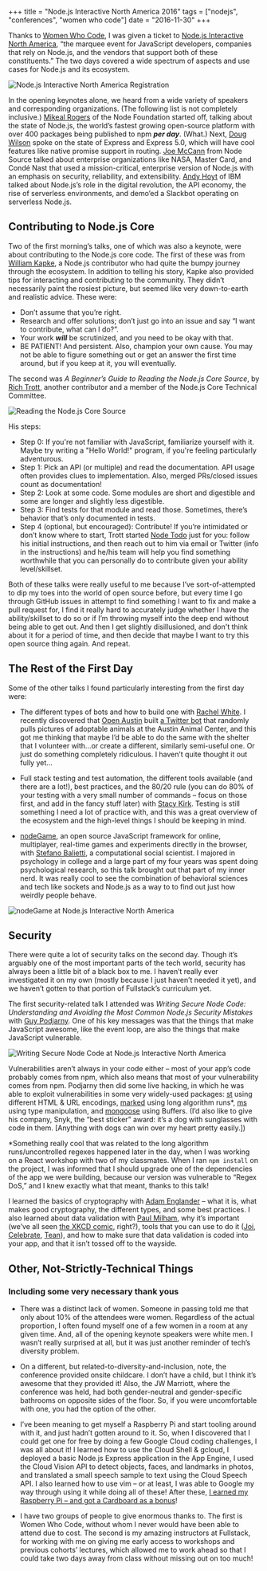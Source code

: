 +++
title = "Node.js Interactive North America 2016"
tags = ["nodejs", "conferences", "women who code"]
date = "2016-11-30"
+++

Thanks to [Women Who Code](https://www.womenwhocode.com/), I was given a ticket to [Node.js Interactive North America](http://events.linuxfoundation.org/events/node-interactive), “the marquee event for JavaScript developers, companies that rely on Node.js, and the vendors that support both of these constituents.” The two days covered a wide spectrum of aspects and use cases for Node.js and its ecosystem.

<img src="/img/posts/2016-11/nodejs-interactive-2016-registration.JPG" alt="Node.js Interactive North America Registration"/>

In the opening keynotes alone, we heard from a wide variety of speakers and corresponding organizations. (The following list is not completely inclusive.) [Mikeal Rogers](https://twitter.com/mikeal) of the Node Foundation started off, talking about the state of Node.js, the world’s fastest growing open-source platform with over 400 packages being published to npm ***per day***. (What.) Next, [Doug Wilson](https://twitter.com/blipsofadoug) spoke on the state of Express and Express 5.0, which will have cool features like native promise support in routing. [Joe McCann](https://twitter.com/joemccann) from Node Source talked about enterprise organizations like NASA, Master Card, and Condé Nast that used a mission-critical, enterprise version of Node.js with an emphasis on security, reliability, and extensibility. [Andy Hoyt](https://twitter.com/andrew_j_hoyt) of IBM talked about Node.js’s role in the digital revolution, the API economy, the rise of serverless environments, and demo’ed a Slackbot operating on serverless Node.js.

## Contributing to Node.js Core

Two of the first morning’s talks, one of which was also a keynote, were about contributing to the Node.js core code. The first of these was from [William Kapke](https://twitter.com/williamkapke), a Node.js contributor who had quite the bumpy journey through the ecosystem. In addition to telling his story, Kapke also provided tips for interacting and contributing to the community. They didn’t necessarily paint the rosiest picture, but seemed like very down-to-earth and realistic advice. These were:

* Don’t assume that you’re right.
* Research and offer solutions; don’t just go into an issue and say “I want to contribute, what can I do?”.
* Your work ***will*** be scrutinized, and you need to be okay with that.
* BE PATIENT! And persistent. Also, champion your own cause. You may not be able to figure something out or get an answer the first time around, but if you keep at it, you will eventually.

The second was *A Beginner’s Guide to Reading the Node.js Core Source*, by [Rich Trott](https://twitter.com/trott), another contributor and a member of the Node.js Core Technical Committee.

<img src="/img/posts/2016-11/nodejs-interactive-2016-contributing.JPG" alt="Reading the Node.js Core Source"/>

His steps:

* Step 0: If you're not familiar with JavaScript, familiarize yourself with it. Maybe try writing a "Hello World!" program, if you're feeling particularly adventurous.
* Step 1: Pick an API (or multiple) and read the documentation. API usage often provides clues to implementation. Also, merged PRs/closed issues count as documentation!
* Step 2: Look at some code. Some modules are short and digestible and some are longer and slightly less digestible.
* Step 3: Find tests for that module and read those. Sometimes, there’s behavior that’s only documented in tests.
* Step 4 (optional, but encouraged): Contribute! If you’re intimidated or don’t know where to start, Trott started [Node Todo](http://nodetodo.org/) just for you: follow his initial instructions, and then reach out to him via email or Twitter (info in the instructions) and he/his team will help you find something worthwhile that you can personally do to contribute given your ability level/skillset.

Both of these talks were really useful to me because I’ve sort-of-attempted to dip my toes into the world of open source before, but every time I go through GitHub issues in attempt to find something I want to fix and make a pull request for, I find it really hard to accurately judge whether I have the ability/skillset to do so or if I’m throwing myself into the deep end without being able to get out. And then I get slightly disillusioned, and don't think about it for a period of time, and then decide that maybe I want to try this open source thing again. And repeat.

## The Rest of the First Day

Some of the other talks I found particularly interesting from the first day were:

* The different types of bots and how to build one with [Rachel White](https://twitter.com/ohhoe). I recently discovered that [Open Austin](https://www.open-austin.org/) built [a Twitter bot](https://github.com/open-austin/CutePetsAustin) that randomly pulls pictures of adoptable animals at the Austin Animal Center, and this got me thinking that maybe I’d be able to do the same with the shelter that I volunteer with...or create a different, similarly semi-useful one. Or just do something completely ridiculous. I haven’t quite thought it out fully yet...

* Full stack testing and test automation, the different tools available (and there are a lot!), best practices, and the 80/20 rule (you can do 80% of your testing with a very small number of commands – focus on those first, and add in the fancy stuff later) with [Stacy Kirk](https://twitter.com/queenofagileqa). Testing is still something I need a lot of practice with, and this was a great overview of the ecosystem and the high-level things I should be keeping in mind.

* [nodeGame](http://nodegame.org/), an open source JavaScript framework for online, multiplayer, real-time games and experiments directly in the browser, with [Stefano Balietti](https://twitter.com/balietti), a computational social scientist. I majored in psychology in college and a large part of my four years was spent doing psychological research, so this talk brought out that part of my inner nerd. It was really cool to see the combination of behavioral sciences and tech like sockets and Node.js as a way to to find out just how weirdly people behave.

<img src="/img/posts/2016-11/nodejs-interactive-2016-nodegame.JPG" alt="nodeGame at Node.js Interactive North America"/>

## Security

There were quite a lot of security talks on the second day. Though it’s arguably one of the most important parts of the tech world, security has always been a little bit of a black box to me. I haven’t really ever investigated it on my own (mostly because I just haven’t needed it yet), and we haven’t gotten to that portion of Fullstack’s curriculum yet.

The first security-related talk I attended was *Writing Secure Node Code: Understanding and Avoiding the Most Common Node.js Security Mistakes* with [Guy Podjarny](https://twitter.com/guypod). One of his key messages was that the things that make JavaScript awesome, like the event loop, are also the things that make JavaScript vulnerable.

<img src="/img/posts/2016-11/nodejs-interactive-2016-security.JPG" alt="Writing Secure Node Code at Node.js Interactive North America"/>

Vulnerabilities aren’t always in your code either – most of your app’s code probably comes from npm, which also means that most of your vulnerability comes from npm. Podjarny then did some live hacking, in which he was able to exploit vulnerabilities in some very widely-used packages: [st](https://www.npmjs.com/package/st) using different HTML & URL encodings, [marked](https://www.npmjs.com/package/marked) using long algorithm runs*, [ms](https://www.npmjs.com/package/ms) using type manipulation, and [mongoose](https://www.npmjs.com/package/mongoose) using Buffers. (I’d also like to give his company, Snyk, the “best sticker” award: it’s a dog with sunglasses with code in them. [Anything with dogs can win over my heart pretty easily.])

*Something really cool that was related to the long algorithm runs/uncontrolled regexes happened later in the day, when I was working on a React workshop with two of my classmates. When I ran `npm install` on the project, I was informed that I should upgrade one of the dependencies of the app we were building, because our version was vulnerable to “Regex DoS,” and I knew exactly what that meant, thanks to this talk!

I learned the basics of cryptography with [Adam Englander](https://twitter.com/adam_englander) – what it is, what makes good cryptography, the different types, and some best practices. I also learned about data validation with [Paul Milham](https://www.linkedin.com/in/paul-milham-6693a810), why it’s important (we’ve all seen [the XKCD comic](https://xkcd.com/327/), right?), tools that you can use to do it ([Joi](https://github.com/hapijs/joi), [Celebrate](https://github.com/continuationlabs/celebrate), [Tean](https://www.npmjs.com/package/tean)), and how to make sure that data validation is coded into your app, and that it isn’t tossed off to the wayside.

## Other, Not-Strictly-Technical Things

### Including some very necessary thank yous

* There was a distinct lack of women. Someone in passing told me that only about 10% of the attendees were women. Regardless of the actual proportion, I often found myself one of a few women in a room at any given time. And, all of the opening keynote speakers were white men. I wasn’t really surprised at all, but it was just another reminder of tech’s diversity problem.

* On a different, but related-to-diversity-and-inclusion, note, the conference provided onsite childcare. I don’t have a child, but I think it’s awesome that they provided it! Also, the JW Marriott, where the conference was held, had both gender-neutral and gender-specific bathrooms on opposite sides of the floor. So, if you were uncomfortable with one, you had the option of the other.

* I’ve been meaning to get myself a Raspberry Pi and start tooling around with it, and just hadn’t gotten around to it. So, when I discovered that I could get one for free by doing a few Google Cloud coding challenges, I was all about it! I learned how to use the Cloud Shell & gcloud, I deployed a basic Node.js Express application in the App Engine, I used the Cloud Vision API to detect objects, faces, and landmarks in photos, and translated a small speech sample to text using the Cloud Speech API. I also learned how to use vim – or at least, I was able to Google my way through using it while doing all of these! After these, [I earned my Raspberry Pi – and got a Cardboard as a bonus](https://twitter.com/BethQiang/status/803717252755419136)!

* I have two groups of people to give enormous thanks to. The first is Women Who Code, without whom I never would have been able to attend due to cost. The second is my amazing instructors at Fullstack, for working with me on giving me early access to workshops and previous cohorts’ lectures, which allowed me to work ahead so that I could take two days away from class without missing out on too much!
